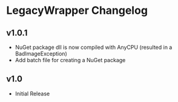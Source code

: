 # LegacyWrapper Changelog

## v1.0.1

* NuGet package dll is now compiled with AnyCPU (resulted in a BadImageException)
* Add batch file for creating a NuGet package

## v1.0

* Initial Release